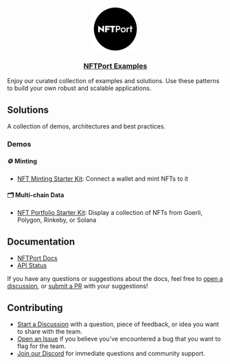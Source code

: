 <p align="center">
  <a href="https://nftport.xyz">
    <img src="nftport-full-text-black-logo-icon.png" height="100">
    <h3 align="center">NFTPort Examples</h3>
  </a>
</p>

Enjoy our curated collection of examples and solutions. Use these patterns to build your own robust and scalable applications.

## Solutions
A collection of demos, architectures and best practices.

### Demos
#### 🪙 Minting
- [NFT Minting Starter Kit](https://github.com/surgieboi/nftport-nft-minting-starter-kit): Connect a wallet and mint NFTs to it
#### 🗂️ Multi-chain Data
- [NFT Portfolio Starter Kit](https://github.com/surgieboi/nftport-nft-portfolio-starter-kit): Display a collection of NFTs from Goerli, Polygon, Rinkeby, or Solana

## Documentation

- [NFTPort Docs](https://docs.nftport.xyz/docs/nftport/ZG9jOjE5MzA4MjIy-welcome-to-nft-port-the-stripe-for-nf-ts)
- [API Status](https://status.nftport.xyz/)

If you have any questions or suggestions about the docs, feel free to [open a discussion](https://github.com/nftport/examples/issues), or [submit a PR](https://github.com/nftport/examples/pulls) with your suggestions!

## Contributing

- [Start a Discussion](https://github.com/nftport/examples/discussions) with a question, piece of feedback, or idea you want to share with the team.
- [Open an Issue](https://github.com/nftport/examples/issues) if you believe you've encountered a bug that you want to flag for the team.
- [Join our Discord](https://discord.gg/C4uqsRWgtM) for immediate questions and community support.
